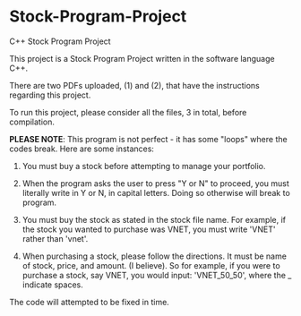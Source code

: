 # Stock-Program-Project
C++ Stock Program Project

This project is a Stock Program Project written in the software language C++.

There are two PDFs uploaded, (1) and (2), that have the instructions regarding this project.

To run this project, please consider all the files, 3 in total, before compilation.


**PLEASE NOTE**:
This program is not perfect - it has some "loops" where the codes break.
Here are some instances:
1. You must buy a stock before attempting to manage your portfolio.

2. When the program asks the user to press "Y or N" to proceed, you must literally write in Y or N, in capital letters.
Doing so otherwise will break to program.

3. You must buy the stock as stated in the stock file name. For example, if the stock you wanted to purchase was VNET,
you must write 'VNET' rather than 'vnet'.

4. When purchasing a stock, please follow the directions. It must be name of stock, price, and amount. (I believe).
So for example, if you were to purchase a stock, say VNET, you would input:
'VNET_50_50', where the _ indicate spaces.

The code will attempted to be fixed in time.
